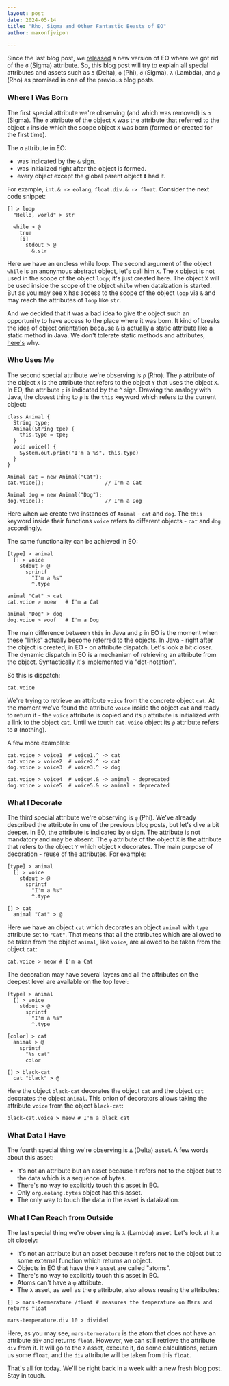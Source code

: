 ```yaml
---
layout: post
date: 2024-05-14
title: "Rho, Sigma and Other Fantastic Beasts of EO"
author: maxonfjvipon

---
```


Since the last blog post, we [released](https://github.com/objectionary/eo/releases/tag/0.38.0) a
new version of EO where we got rid of the `σ` (Sigma) attribute. So, this blog post will try to
explain all special attributes and assets such as `Δ` (Delta), `φ` (Phi), `σ` (Sigma), `λ` (Lambda),
and `ρ` (Rho) as promised in one of the previous blog posts.

<!--more-->

### Where I Was Born

The first special attribute we're observing (and which was removed) is `σ` (Sigma). The `σ`
attribute of the object `X` was the attribute that referred to the object `Y` inside which the
scope object `X` was born (formed or created for the first time).

The `σ` attribute in EO:
- was indicated by the `&` sign.
- was initialized right after the object is formed.
- every object except the global parent object `Φ` had it.

For example, `int.& -> eolang`, `float.div.& -> float`. Consider the next code snippet:

```
[] > loop
  "Hello, world" > str

  while > @
    true
    [i]
      stdout > @
        &.str
```

Here we have an endless while loop. The second argument of the object `while` is an anonymous
abstract object, let's call him `X`. The `X` object is not used in the scope of the object `loop`;
it's just created here. The object `X` will be used inside the scope of the object `while` when
dataization is started. But as you may see `X` has access to the scope of the object `loop` via
`&` and may reach the attributes of `loop` like `str`.

And we decided that it was a bad idea to give the object such an opportunity to have access to the
place where it was born. It kind of breaks the idea of object orientation because `&` is actually
a static attribute like a static method in Java. We don't tolerate static methods and attributes,
[here's](https://www.yegor256.com/2014/05/05/oop-alternative-to-utility-classes.html) why.

### Who Uses Me

The second special attribute we're observing is `ρ` (Rho). The `ρ` attribute of the object `X` is
the attribute that refers to the object `Y` that uses the object `X`. In EO, the attribute `ρ` is
indicated by the `^` sign. Drawing the analogy with Java, the closest thing to `ρ` is the `this`
keyword which refers to the current object:

```
class Animal {
  String type;
  Animal(String tpe) {
    this.type = tpe;
  }
  void voice() {
    System.out.print("I'm a %s", this.type)
  }
}

Animal cat = new Animal("Cat");
cat.voice();                    // I'm a Cat

Animal dog = new Animal("Dog");
dog.voice();                    // I'm a Dog
```

Here when we create two instances of `Animal` - `cat` and `dog`. The `this` keyword inside their
functions `voice` refers to different objects - `cat` and `dog` accordingly.

The same functionality can be achieved in EO:
```
[type] > animal
  [] > voice
    stdout > @
      sprintf
        "I'm a %s"
        ^.type

animal "Cat" > cat
cat.voice > moew   # I'm a Cat

animal "Dog" > dog
dog.voice > woof   # I'm a Dog

```
The main difference between `this` in Java and `ρ` in EO is the moment when these "links"   actually
become referred to the objects. In Java - right after the object is created, in EO - on attribute
dispatch. Let's look a bit closer. The dynamic dispatch in EO is a mechanism of retrieving an
attribute from the object. Syntactically it's implemented via "dot-notation".

So this is dispatch:

```
cat.voice
```

We're trying to retrieve an attribute `voice` from the concrete object `cat`. At the moment we've
found the attribute `voice` inside the object `cat` and ready to return it - the `voice` attribute
is copied and its `ρ` attribute is initialized with a link to the object `cat`. Until we touch
`cat.voice` object its `ρ` attribute refers to `Ø` (nothing).

A few more examples:

```
cat.voice > voice1  # voice1.^ -> cat
cat.voice > voice2  # voice2.^ -> cat
dog.voice > voice3  # voice3.^ -> dog

cat.voice > voice4  # voice4.& -> animal - deprecated
dog.voice > voice5  # voice5.& -> animal - deprecated
```

### What I Decorate

The third special attribute we're observing is `φ` (Phi). We've already described the attribute in
one of the previous blog posts, but let's dive a bit deeper. In EO, the attribute is indicated
by `@` sign. The attribute is not mandatory and may be absent. The `φ` attribute of the object `X`
is the attribute that refers to the object `Y` which object `X` decorates. The main purpose of
decoration - reuse of the attributes. For example:

```
[type] > animal
  [] > voice
    stdout > @
      sprintf
        "I'm a %s"
        ^.type

[] > cat
  animal "Cat" > @
```

Here we have an object `cat` which decorates an object `animal` with `type` attribute set to
`"Cat"`. That means that all the attributes which are allowed to be taken from the object `animal`,
like `voice`, are allowed to be taken from the object `cat`:

```
cat.voice > meow # I'm a Cat
```

The decoration may have several layers and all the attributes on the deepest level are available
on the top level:

```
[type] > animal
  [] > voice
    stdout > @
      sprintf
        "I'm a %s"
        ^.type

[color] > cat
  animal > @
    sprintf
      "%s cat"
      color

[] > black-cat
  cat "black" > @
```

Here the object `black-cat` decorates the object `cat` and the object `cat` decorates the object
`animal`. This onion of decorators allows taking the attribute `voice` from the object `black-cat`:

```
black-cat.voice > meow # I'm a black cat
```

### What Data I Have

The fourth special thing we're observing is `Δ` (Delta) asset. A few words about this asset:
- It's not an attribute but an asset because it refers not to the object but to the data which is
  a sequence of bytes.
- There's no way to explicitly touch this asset in EO.
- Only `org.eolang.bytes` object has this asset.
- The only way to touch the data in the asset is dataization.

### What I Can Reach from Outside

The last special thing we're observing is `λ` (Lambda) asset. Let's look at it a bit closely:
- It's not an attribute but an asset because it refers not to the object but to some external
  function which returns an object.
- Objects in EO that have the `λ` asset are called "atoms".
- There's no way to explicitly touch this asset in EO.
- Atoms can't have a `φ` attribute.
- The `λ` asset, as well as the `φ` attribute, also allows reusing the attributes:

```
[] > mars-termerature /float # measures the temperature on Mars and returns float

mars-temperature.div 10 > divided
```

Here, as you may see, `mars-termerature` is the atom that does not have an attribute `div` and
returns `float`. However, we can still retrieve the attribute `div` from it. It will go to the
`λ` asset, execute it, do some calculations, return us some `float`, and the `div` attribute will
be taken from this `float`.

That's all for today. We'll be right back in a week with a new fresh blog post. Stay in touch.
